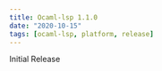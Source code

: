 ```yaml
---
title: Ocaml-lsp 1.1.0
date: "2020-10-15"
tags: [ocaml-lsp, platform, release]
---
```


Initial Release
